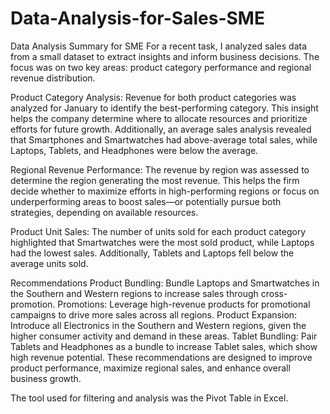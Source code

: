 # Data-Analysis-for-Sales-SME
Data Analysis Summary for SME
For a recent task, I analyzed sales data from a small dataset to extract insights and inform business decisions. The focus was on two key areas: product category performance and regional revenue distribution.

Product Category Analysis:
Revenue for both product categories was analyzed for January to identify the best-performing category. This insight helps the company determine where to allocate resources and prioritize efforts for future growth. Additionally, an average sales analysis revealed that Smartphones and Smartwatches had above-average total sales, while Laptops, Tablets, and Headphones were below the average.

Regional Revenue Performance:
The revenue by region was assessed to determine the region generating the most revenue. This helps the firm decide whether to maximize efforts in high-performing regions or focus on underperforming areas to boost sales—or potentially pursue both strategies, depending on available resources.

Product Unit Sales:
The number of units sold for each product category highlighted that Smartwatches were the most sold product, while Laptops had the lowest sales. Additionally, Tablets and Laptops fell below the average units sold.

Recommendations
Product Bundling: Bundle Laptops and Smartwatches in the Southern and Western regions to increase sales through cross-promotion.
Promotions: Leverage high-revenue products for promotional campaigns to drive more sales across all regions.
Product Expansion: Introduce all Electronics in the Southern and Western regions, given the higher consumer activity and demand in these areas.
Tablet Bundling: Pair Tablets and Headphones as a bundle to increase Tablet sales, which show high revenue potential.
These recommendations are designed to improve product performance, maximize regional sales, and enhance overall business growth.

The tool used for filtering and analysis was the Pivot Table in Excel.
